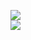 [![](https://img.shields.io/badge/Made%20With-Github%20Spray-lightgrey.svg?style=for-the-badge&logo=github)](https://github.com/Annihil/github-spray#4956)  
[![](https://i.imgur.com/2DrTn0Z.gif)](https://github.com/Annihil/github-spray)